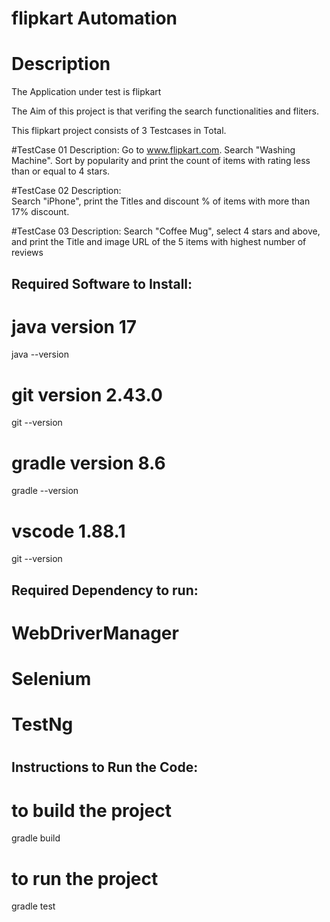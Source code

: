 
# flipkart Automation
# Description
The Application under test is flipkart

The Aim of this project is that verifing the search functionalities and fliters.

This flipkart project consists of 3 Testcases in Total.

#TestCase 01 Description:
Go to www.flipkart.com. Search "Washing Machine". Sort by popularity and print the count of items with rating less than or equal to 4 stars.

#TestCase 02 Description:	
Search "iPhone", print the Titles and discount % of items with more than 17% discount.

#TestCase 03 Description:
Search "Coffee Mug", select 4 stars and above, and print the Title and image URL of the 5 items with highest number of reviews



## Required Software to Install:

# java version 17
java --version
# git version 2.43.0
git --version
# gradle version 8.6
gradle --version
# vscode 1.88.1
git --version

## Required Dependency to run:
# WebDriverManager
# Selenium
# TestNg
# 
# 


## Instructions to Run the Code:
# to build the project
gradle build
# to run the project
gradle test